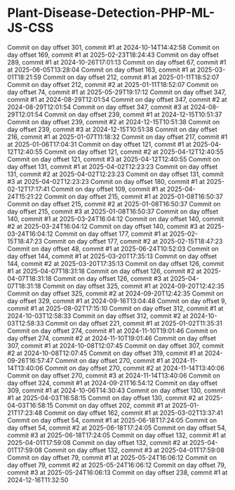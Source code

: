 # Plant-Disease-Detection-PHP-ML-JS-CSS
Commit on day offset 301, commit #1 at 2024-10-14T14:42:58
Commit on day offset 169, commit #1 at 2025-02-23T18:24:43
Commit on day offset 289, commit #1 at 2024-10-26T17:01:13
Commit on day offset 67, commit #1 at 2025-06-05T13:28:04
Commit on day offset 163, commit #1 at 2025-03-01T18:21:59
Commit on day offset 212, commit #1 at 2025-01-11T18:52:07
Commit on day offset 212, commit #2 at 2025-01-11T18:52:07
Commit on day offset 74, commit #1 at 2025-05-29T19:17:12
Commit on day offset 347, commit #1 at 2024-08-29T12:01:54
Commit on day offset 347, commit #2 at 2024-08-29T12:01:54
Commit on day offset 347, commit #3 at 2024-08-29T12:01:54
Commit on day offset 239, commit #1 at 2024-12-15T10:51:37
Commit on day offset 239, commit #2 at 2024-12-15T10:51:38
Commit on day offset 239, commit #3 at 2024-12-15T10:51:38
Commit on day offset 216, commit #1 at 2025-01-07T11:18:32
Commit on day offset 217, commit #1 at 2025-01-06T17:04:31
Commit on day offset 121, commit #1 at 2025-04-12T12:40:55
Commit on day offset 121, commit #2 at 2025-04-12T12:40:55
Commit on day offset 121, commit #3 at 2025-04-12T12:40:55
Commit on day offset 131, commit #1 at 2025-04-02T12:23:23
Commit on day offset 131, commit #2 at 2025-04-02T12:23:23
Commit on day offset 131, commit #3 at 2025-04-02T12:23:23
Commit on day offset 180, commit #1 at 2025-02-12T17:17:41
Commit on day offset 109, commit #1 at 2025-04-24T15:21:22
Commit on day offset 215, commit #1 at 2025-01-08T16:50:37
Commit on day offset 215, commit #2 at 2025-01-08T16:50:37
Commit on day offset 215, commit #3 at 2025-01-08T16:50:37
Commit on day offset 140, commit #1 at 2025-03-24T16:04:12
Commit on day offset 140, commit #2 at 2025-03-24T16:04:12
Commit on day offset 140, commit #3 at 2025-03-24T16:04:12
Commit on day offset 177, commit #1 at 2025-02-15T18:47:23
Commit on day offset 177, commit #2 at 2025-02-15T18:47:23
Commit on day offset 48, commit #1 at 2025-06-24T10:52:03
Commit on day offset 144, commit #1 at 2025-03-20T17:35:13
Commit on day offset 144, commit #2 at 2025-03-20T17:35:13
Commit on day offset 126, commit #1 at 2025-04-07T18:31:18
Commit on day offset 126, commit #2 at 2025-04-07T18:31:18
Commit on day offset 126, commit #3 at 2025-04-07T18:31:18
Commit on day offset 325, commit #1 at 2024-09-20T12:42:35
Commit on day offset 325, commit #2 at 2024-09-20T12:42:35
Commit on day offset 329, commit #1 at 2024-09-16T13:04:48
Commit on day offset 9, commit #1 at 2025-08-02T17:15:10
Commit on day offset 312, commit #1 at 2024-10-03T12:58:33
Commit on day offset 312, commit #2 at 2024-10-03T12:58:33
Commit on day offset 221, commit #1 at 2025-01-02T11:35:31
Commit on day offset 274, commit #1 at 2024-11-10T19:01:46
Commit on day offset 274, commit #2 at 2024-11-10T19:01:46
Commit on day offset 307, commit #1 at 2024-10-08T12:07:45
Commit on day offset 307, commit #2 at 2024-10-08T12:07:45
Commit on day offset 319, commit #1 at 2024-09-26T16:57:47
Commit on day offset 270, commit #1 at 2024-11-14T13:40:06
Commit on day offset 270, commit #2 at 2024-11-14T13:40:06
Commit on day offset 270, commit #3 at 2024-11-14T13:40:06
Commit on day offset 324, commit #1 at 2024-09-21T16:54:12
Commit on day offset 309, commit #1 at 2024-10-06T14:30:43
Commit on day offset 130, commit #1 at 2025-04-03T16:58:15
Commit on day offset 130, commit #2 at 2025-04-03T16:58:15
Commit on day offset 202, commit #1 at 2025-01-21T17:23:48
Commit on day offset 162, commit #1 at 2025-03-02T13:37:41
Commit on day offset 54, commit #1 at 2025-06-18T17:24:05
Commit on day offset 54, commit #2 at 2025-06-18T17:24:05
Commit on day offset 54, commit #3 at 2025-06-18T17:24:05
Commit on day offset 132, commit #1 at 2025-04-01T17:59:08
Commit on day offset 132, commit #2 at 2025-04-01T17:59:08
Commit on day offset 132, commit #3 at 2025-04-01T17:59:08
Commit on day offset 79, commit #1 at 2025-05-24T16:06:12
Commit on day offset 79, commit #2 at 2025-05-24T16:06:12
Commit on day offset 79, commit #3 at 2025-05-24T16:06:13
Commit on day offset 238, commit #1 at 2024-12-16T11:32:50
